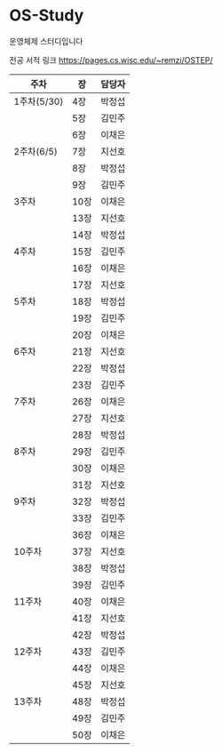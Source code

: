# OS-Study
운영체제 스터디입니다

전공 서적 링크
https://pages.cs.wisc.edu/~remzi/OSTEP/

| 주차 | 장 | 담당자 |
| --- | --- | --- |
| 1주차(5/30) | 4장 | 박정섭 |
|  | 5장 | 김민주 |
|  | 6장 | 이채은 |
| 2주차(6/5) | 7장 | 지선호 |
|  | 8장 | 박정섭 |
|  | 9장 | 김민주 |
| 3주차 | 10장 | 이채은 |
|  | 13장 | 지선호 |
|  | 14장 | 박정섭 |
| 4주차 | 15장 | 김민주 |
|  | 16장 | 이채은 |
|  | 17장 | 지선호 |
| 5주차 | 18장 | 박정섭 |
|  | 19장 | 김민주 |
|  | 20장 | 이채은 |
| 6주차 | 21장 | 지선호 |
|  | 22장 | 박정섭 |
|  | 23장 | 김민주 |
| 7주차 | 26장 | 이채은 |
|  | 27장 | 지선호 |
|  | 28장 | 박정섭 |
| 8주차 | 29장 | 김민주 |
|  | 30장 | 이채은 |
|  | 31장 | 지선호 |
| 9주차 | 32장 | 박정섭 |
|  | 33장 | 김민주 |
|  | 36장 | 이채은 |
| 10주차 | 37장 | 지선호 |
|  | 38장 | 박정섭 |
|  | 39장 | 김민주 |
| 11주차 | 40장 | 이채은 |
|  | 41장 | 지선호 |
|  | 42장 | 박정섭 |
| 12주차 | 43장 | 김민주 |
|  | 44장 | 이채은 |
|  | 45장 | 지선호 |
| 13주차 | 48장 | 박정섭 |
|  | 49장 | 김민주 |
|  | 50장 | 이채은 |
